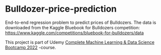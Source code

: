 # Bulldozer-price-prediction
End-to-end regression problem to predict prices of Bulldozers.
The data is downloaded from the Kaggle Bluebook for Bulldozers competition: https://www.kaggle.com/competitions/bluebook-for-bulldozers/data

This project is part of Udemy [Complete Machine Learning & Data Science Bootcamp 2022](https://www.udemy.com/course/complete-machine-learning-and-data-science-zero-to-mastery/) -course.

